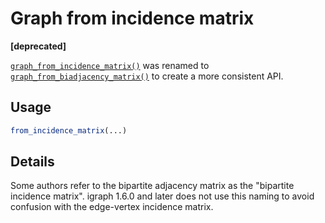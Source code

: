 # Graph from incidence matrix

**\[deprecated\]**

[`graph_from_incidence_matrix()`](https://r.igraph.org/reference/graph_from_incidence_matrix.md)
was renamed to
[`graph_from_biadjacency_matrix()`](https://r.igraph.org/reference/graph_from_biadjacency_matrix.md)
to create a more consistent API.

## Usage

``` r
from_incidence_matrix(...)
```

## Details

Some authors refer to the bipartite adjacency matrix as the "bipartite
incidence matrix". igraph 1.6.0 and later does not use this naming to
avoid confusion with the edge-vertex incidence matrix.
